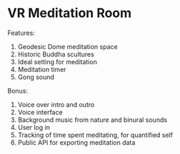 # VR Meditation Room

Features:

1. Geodesic Dome meditation space
2. Historic Buddha scultures
3. Ideal setting for meditation
4. Meditation timer
5. Gong sound

Bonus:

1. Voice over intro and outro
2. Voice interface
3. Background music from nature and binural sounds
4. User log in
5. Tracking of time spent meditating, for quantified self
6. Public API for exporting meditation data
